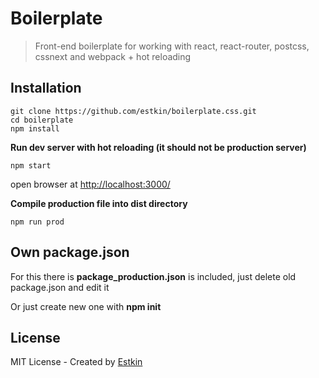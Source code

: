 # Boilerplate
> Front-end boilerplate for working with react, react-router, postcss, cssnext and webpack + hot reloading

## Installation
```
git clone https://github.com/estkin/boilerplate.css.git
cd boilerplate
npm install
```
**Run dev server with hot reloading (it should not be production server)**
```
npm start
```
open browser at [http://localhost:3000/](http://localhost:3000/)

**Compile production file into dist directory**
```
npm run prod
```

## Own package.json
For this there is **package_production.json** is included, just delete old package.json and edit it

Or just create new one with **npm init**

## License
MIT License - Created by [Estkin](https://github.com/estkin/boilerplate)
